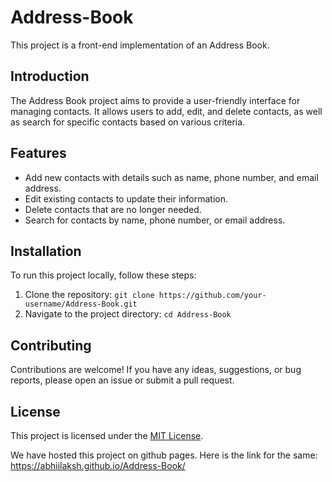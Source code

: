 # Address-Book

This project is a front-end implementation of an Address Book.

## Introduction
The Address Book project aims to provide a user-friendly interface for managing contacts. It allows users to add, edit, and delete contacts, as well as search for specific contacts based on various criteria.

## Features
- Add new contacts with details such as name, phone number, and email address.
- Edit existing contacts to update their information.
- Delete contacts that are no longer needed.
- Search for contacts by name, phone number, or email address.

## Installation
To run this project locally, follow these steps:

1. Clone the repository: `git clone https://github.com/your-username/Address-Book.git`
2. Navigate to the project directory: `cd Address-Book`


## Contributing
Contributions are welcome! If you have any ideas, suggestions, or bug reports, please open an issue or submit a pull request.

## License
This project is licensed under the [MIT License](LICENSE).

We have hosted this project on github pages. Here is the link for the same: https://abhiilaksh.github.io/Address-Book/
